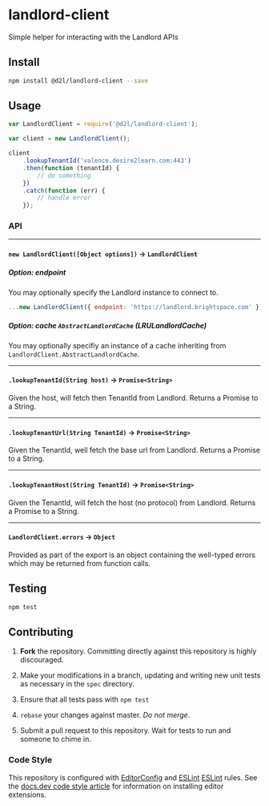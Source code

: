# landlord-client

Simple helper for interacting with the Landlord APIs

## Install

```bash
npm install @d2l/landlord-client --save
```


## Usage

```js
var LandlordClient = require('@d2l/landlord-client');

var client = new LandlordClient();

client
	.lookupTenantId('valence.desire2learn.com:443')
	.then(function (tenantId) {
		// do something
	})
	.catch(function (err) {
		// handle error
	});
```

### API

---

#### `new LandlordClient([Object options])` -> `LandlordClient`


##### Option: endpoint

You may optionally specify the Landlord instance to connect to.

```js
...new LandlordClient({ endpoint: 'https://landlord.brightspace.com' });
```

##### Option: cache `AbstractLandlordCache` _(LRULandlordCache)_

You may optionally specifiy an instance of a cache inheriting from
`LandlordClient.AbstractLandlordCache`.

---

#### `.lookupTenantId(String host)` -> `Promise<String>`

Given the host, will fetch then TenantId from Landlord. Returns a Promise to a
String.

---

#### `.lookupTenantUrl(String TenantId)` -> `Promise<String>`

Given the TenantId, well fetch the base url from Landlord. Returns a Promise to
a String.

---

#### `.lookupTenantHost(String TenantId)` -> `Promise<String>`

Given the TenantId, will fetch the host (no protocol) from Landlord. Returns a
Promise to a String.

---

#### `LandlordClient.errors` -> `Object`

Provided as part of the export is an object containing the well-typed errors
which may be returned from function calls.


## Testing

```bash
npm test
```

## Contributing

1. **Fork** the repository. Committing directly against this repository is
   highly discouraged.

2. Make your modifications in a branch, updating and writing new unit tests
   as necessary in the `spec` directory.

3. Ensure that all tests pass with `npm test`

4. `rebase` your changes against master. *Do not merge*.

5. Submit a pull request to this repository. Wait for tests to run and someone
   to chime in.

### Code Style

This repository is configured with [EditorConfig][EditorConfig] and [ESLint]
[ESLint] rules. See the [docs.dev code style article][code style] for
information on installing editor extensions.

[EditorConfig]: http://editorconfig.org/
[ESLint]: http://eslint.org/
[code style]: http://docs.dev.d2l/index.php/JavaScript_Code_Style_(Personal_Learning)
